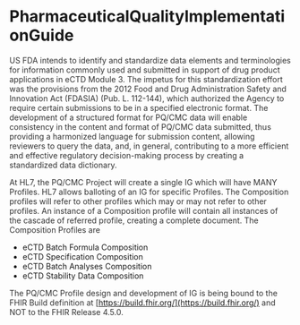 # PharmaceuticalQualityImplementationGuide

<span style="color:  #333333;;">US FDA intends to identify and standardize data elements and terminologies for information commonly used and submitted in support of drug product applications in eCTD Module 3. The impetus for this standardization effort was the provisions from the 2012 Food and Drug Administration Safety and Innovation Act (FDASIA) (Pub. L. 112-144), which authorized the Agency to require certain submissions to be in a specified electronic format. The development of a structured format for PQ/CMC data will enable consistency in the content and format of PQ/CMC data submitted, thus providing a harmonized language for submission content, allowing reviewers to query the data, and, in general, contributing to a more efficient and effective regulatory decision-making process by creating a standardized data dictionary.</span>

<span style="color:  #333333;;">At HL7, the PQ/CMC Project will create a single IG which will have MANY Profiles. HL7 allows balloting of an IG for specific Profiles. The Composition profiles will refer to other profiles which may or may not refer to other profiles.  An instance of a Composition profile will contain all instances of the cascade of referred profile, creating a complete document.  The Composition Profiles are </span>
<br>

* eCTD Batch Formula Composition	
* eCTD Specification Composition	
* eCTD Batch Analyses Composition	
* eCTD Stability Data Composition

<span style="color:  #333333;;">The PQ/CMC Profile design and development of IG is being bound to the FHIR Build definition at [https://build.fhir.org/](https://build.fhir.org/) and NOT to the FHIR Release 4.5.0. </span>